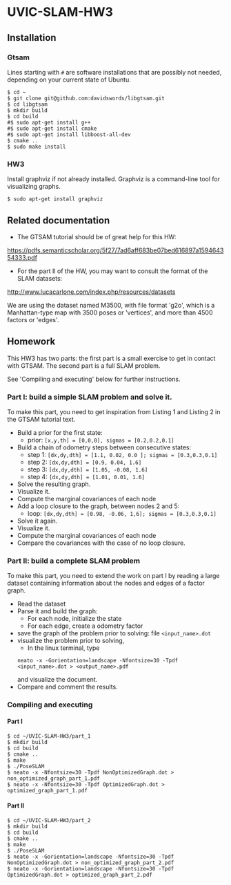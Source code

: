 # UVIC-SLAM-HW3

## Installation

### Gtsam

Lines starting with `#` are software installations that are possibly not needed, depending on your current state of Ubuntu.

```
$ cd ~
$ git clone git@github.com:davidswords/libgtsam.git
$ cd libgtsam
$ mkdir build
$ cd build
#$ sudo apt-get install g++
#$ sudo apt-get install cmake
#$ sudo apt-get install libboost-all-dev
$ cmake ..
$ sudo make install
```

### HW3

Install graphviz if not already installed. Graphviz is a command-line tool for visualizing graphs.

```
$ sudo apt-get install graphviz
```

## Related documentation

  - The GTSAM tutorial should be of great help for this HW:

  https://pdfs.semanticscholar.org/5f27/7ad6aff683be07bed616897a159464354333.pdf

  - For the part II of the HW, you may want to consult the format of the SLAM datasets:

  http://www.lucacarlone.com/index.php/resources/datasets

  We are using the dataset named M3500, with file format 'g2o', which is a Manhattan-type map with 3500 poses or 'vertices', and more than 4500 factors or 'edges'.

## Homework

This HW3 has two parts: the first part is a small exercise to get in contact with GTSAM. The second part is a full SLAM problem.

See 'Compiling and executing' below for further instructions.

### Part I: build a simple SLAM problem and solve it. 

To make this part, you need to get inspiration from Listing 1 and Listing 2 in the GTSAM tutorial text.

  - Build a prior for the first state:
    - prior: `[x,y,th] = [0,0,0], sigmas = [0.2,0.2,0.1]`
  - Build a chain of odometry steps between consecutive states:
    - step 1: `[dx,dy,dth] = [1.1, 0.02, 0.0 ]; sigmas = [0.3,0.3,0.1]`
    - step 2: `[dx,dy,dth] = [0.9, 0.04, 1.6]`
    - step 3: `[dx,dy,dth] = [1.05, -0.08, 1.6]`
    - step 4: `[dx,dy,dth] = [1.01, 0.01, 1.6]`
  - Solve the resulting graph.
  - Visualize it.
  - Compute the marginal covariances of each node
  - Add a loop closure to the graph, between nodes 2 and 5:
    - loop: `[dx,dy,dth] = [0.98, -0.06, 1,6]; sigmas = [0.3,0.3,0.1]`
  - Solve it again.
  - Visualize it. 
  - Compute the marginal covariances of each node
  - Compare the covariances with the case of no loop closure.
  
### Part II: build a complete SLAM problem

To make this part, you need to extend the work on part I by reading a large dataset containing information about the nodes and edges of a factor graph.

  - Read the dataset
  - Parse it and build the graph:
    - For each node, initialize the state
    - For each edge, create a odometry factor
  - save the graph of the problem prior to solving: file `<input_name>.dot`
  - visualize the problem prior to solving, 
    - In the linux terminal, type 
    ```
    neato -x -Gorientation=landscape -Nfontsize=30 -Tpdf <input_name>.dot > <output_name>.pdf
    ``` 
    and visualize the document. 
  - Compare and comment the results.

### Compiling and executing

#### Part I
```
$ cd ~/UVIC-SLAM-HW3/part_1
$ mkdir build
$ cd build
$ cmake ..
$ make
$ ./PoseSLAM
$ neato -x -Nfontsize=30 -Tpdf NonOptimizedGraph.dot > non_optimized_graph_part_1.pdf
$ neato -x -Nfontsize=30 -Tpdf OptimizedGraph.dot > optimized_graph_part_1.pdf
```

#### Part II
```
$ cd ~/UVIC-SLAM-HW3/part_2
$ mkdir build
$ cd build
$ cmake ..
$ make
$ ./PoseSLAM
$ neato -x -Gorientation=landscape -Nfontsize=30 -Tpdf NonOptimizedGraph.dot > non_optimized_graph_part_2.pdf
$ neato -x -Gorientation=landscape -Nfontsize=30 -Tpdf OptimizedGraph.dot > optimized_graph_part_2.pdf
```
